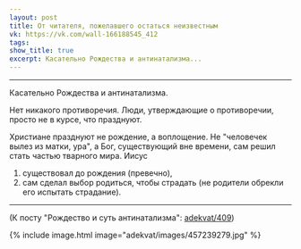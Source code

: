 ```yaml
---
layout: post
title: От читателя, пожелавшего остаться неизвестным
vk: https://vk.com/wall-166188545_412
tags: 
show_title: true
excerpt: Касательно Рождества и антинатализма...
---
```

---
Касательно Рождества и антинатализма.

Нет никакого противоречия. Люди, утверждающие о противоречии, просто не в курсе, что празднуют.

Христиане празднуют не рождение, а воплощение. Не "человечек вылез из матки, ура", а Бог, существующий вне времени, сам решил стать частью тварного мира.
Иисус
1) существовал до рождения (превечно),
2) сам сделал выбор родиться, чтобы страдать (не родители обрекли его испытать страдание).
---

(К посту "Рождество и суть антинатализма": [adekvat/409](../adekvat/409.html))

{% include image.html image="adekvat/images/457239279.jpg" %}